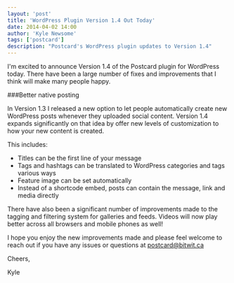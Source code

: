 ```yaml
---
layout: 'post'
title: 'WordPress Plugin Version 1.4 Out Today'
date: 2014-04-02 14:00
author: 'Kyle Newsome'
tags: ['postcard']
description: "Postcard's WordPress plugin updates to Version 1.4"
---
```


I'm excited to announce Version 1.4 of the Postcard plugin for WordPress today. There have been a large number of fixes and improvements
that I think will make many people happy.

###Better native posting

In Version 1.3 I released a new option to let people automatically create new WordPress posts whenever they uploaded social content.
Version 1.4 expands significantly on that idea by offer new levels of customization to how your new content is created.

This includes:
- Titles can be the first line of your message
- Tags and hashtags can be translated to WordPress categories and tags various ways
- Feature image can be set automatically
- Instead of a shortcode embed, posts can contain  the message, link and media directly

There have also been a significant number of improvements made to the tagging and filtering system for galleries and feeds. Videos
will now play better across all browsers and mobile phones as well!

I hope you enjoy the new improvements made and please feel welcome to reach out if you have any issues or questions at [postcard@bitwit.ca](mailto:postcard@bitwit.ca)

Cheers,

Kyle